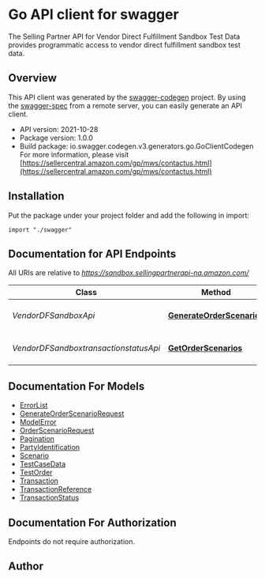# Go API client for swagger

The Selling Partner API for Vendor Direct Fulfillment Sandbox Test Data provides programmatic access to vendor direct fulfillment sandbox test data.

## Overview
This API client was generated by the [swagger-codegen](https://github.com/swagger-api/swagger-codegen) project.  By using the [swagger-spec](https://github.com/swagger-api/swagger-spec) from a remote server, you can easily generate an API client.

- API version: 2021-10-28
- Package version: 1.0.0
- Build package: io.swagger.codegen.v3.generators.go.GoClientCodegen
For more information, please visit [https://sellercentral.amazon.com/gp/mws/contactus.html](https://sellercentral.amazon.com/gp/mws/contactus.html)

## Installation
Put the package under your project folder and add the following in import:
```golang
import "./swagger"
```

## Documentation for API Endpoints

All URIs are relative to *https://sandbox.sellingpartnerapi-na.amazon.com/*

Class | Method | HTTP request | Description
------------ | ------------- | ------------- | -------------
*VendorDFSandboxApi* | [**GenerateOrderScenarios**](docs/VendorDFSandboxApi.md#generateorderscenarios) | **Post** /vendor/directFulfillment/sandbox/2021-10-28/orders | 
*VendorDFSandboxtransactionstatusApi* | [**GetOrderScenarios**](docs/VendorDFSandboxtransactionstatusApi.md#getorderscenarios) | **Get** /vendor/directFulfillment/sandbox/2021-10-28/transactions/{transactionId} | 

## Documentation For Models

 - [ErrorList](docs/ErrorList.md)
 - [GenerateOrderScenarioRequest](docs/GenerateOrderScenarioRequest.md)
 - [ModelError](docs/ModelError.md)
 - [OrderScenarioRequest](docs/OrderScenarioRequest.md)
 - [Pagination](docs/Pagination.md)
 - [PartyIdentification](docs/PartyIdentification.md)
 - [Scenario](docs/Scenario.md)
 - [TestCaseData](docs/TestCaseData.md)
 - [TestOrder](docs/TestOrder.md)
 - [Transaction](docs/Transaction.md)
 - [TransactionReference](docs/TransactionReference.md)
 - [TransactionStatus](docs/TransactionStatus.md)

## Documentation For Authorization
 Endpoints do not require authorization.


## Author


